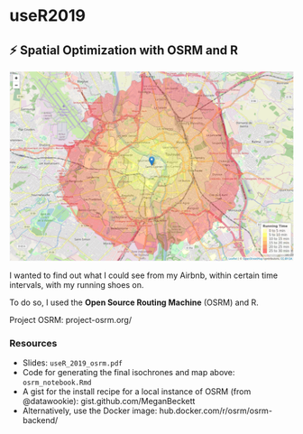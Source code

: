 # useR2019

## :zap: Spatial Optimization with OSRM and R

![](/useR_2019/figs/running_time.png)

I wanted to find out what I could see from my Airbnb, within certain time intervals, with my running shoes on.

To do so, I used the **Open Source Routing Machine** (OSRM) and R.

Project OSRM: project-osrm.org/

### Resources
- Slides: `useR_2019_osrm.pdf`
- Code for generating the final isochrones and map above: `osrm_notebook.Rmd`
- A gist for the install recipe for a local instance of OSRM (from @datawookie): gist.github.com/MeganBeckett
- Alternatively, use the Docker image: hub.docker.com/r/osrm/osrm-backend/

